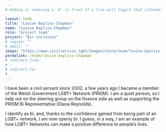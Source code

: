 ```yaml
---
# Adding or removing a '#' in front of a line will toggle that information off and on from being processed. 

layout: team
title: "Louise Bayliss-Chapman"
name: "Louise Bayliss-Chapman"
role: "project team"
project: "Bi+ inclusion"
# region: ""
# email: ""
image: "https://www.civilservice.lgbt/images/store/team/louise-bayliss-chapman.jpg.JPG"
permalink: /team/louise-bayliss-chapman
# redirect_from: 
# - 
# redirect_to: 
# - 
---
```


I have been a civil servant since 2002; a few years ago I became a member of the Welsh Government LGBT+ Network (PRISM). I am a quiet person, so I help out on the steering group on the finance side as well as supporting the PRISM Bi Representative (Diana Reynolds).

I identify as bi, and, thanks to the confidence gained from being part of an LGBT+ network, I am now openly bi.  I guess, in a way, I am an example of how LGBT+ Networks can make a positive difference to people’s lives.
